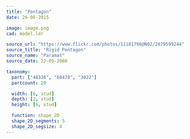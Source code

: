 ```yaml
---
title: "Pentagon"
date: 26-08-2015

image: image.png
cad: model.ldr

source_url: "https://www.flickr.com/photos/11181786@N02/2879599244"
source_title: "Rigid Pentagon"
source_name: "Paramat"
source_date: 22-09-2008

taxonomy:
  part: ["48336", "60470", "3022"]
  partcount: 20

  width: [6, stud]
  depth: [2, stud]
  height: [6, stud]

  function: shape_2D
  shape_2D_segments: 5
  shape_2D_segsize: 4
---
```

